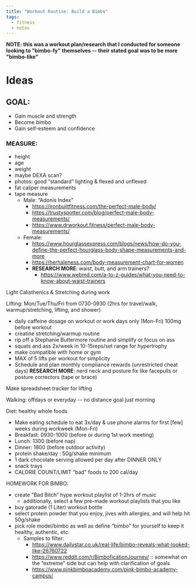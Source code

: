 ```yaml
---
title: "Workout Routine: Build a Bimbo"
tags:
  - fitness
  - notes
---
```


**NOTE: this was a workout plan/research that I conducted for someone looking to "bimbo-fy" themselves --  their stated goal was to be more "bimbo-like"**

# Ideas

## GOAL:
* Gain muscle and strength
* Become bimbo
* Gain self-esteem and confidence

### MEASURE:
* height
* age
* weight
* maybe DEXA scan?
* photos: good “standard” lighting & flexed and unflexed
* fat caliper measurements
* tape measure
  * Male: “Adonis Index”
    * https://ironbuiltfitness.com/the-perfect-male-body/
    * https://trustyspotter.com/blog/perfect-male-body-measurements/
    * https://www.drworkout.fitness/perfect-male-body-measurements/
  * Female:
    * https://www.hourglassexpress.com/blogs/news/how-do-you-define-the-perfect-hourglass-body-shape-measurements-and-more
    * https://herhaleness.com/body-measurement-chart-for-women
    * **RESEARCH MORE**: waist, butt, and arm trainers?
      * https://www.webmd.com/a-to-z-guides/what-you-need-to-know-about-waist-trainers

Light Calisthenics & Stretching during work

Lifting: Mon/Tue/Thu/Fri from 0730-0930 (2hrs for travel/walk, warmup/stretching, lifting, and shower)
* daily caffeine dosage on workout or work days only (Mon-Fri) 100mg before workout
* creatine stretching/warmup routine
*  rip off a Stephanie Buttermore routine and simplify or focus on ass
* squats and ass 2x/week in 10-15reps/set range for hypertrophy
* make compatible with home or gym
* MAX of 5 lifts per workout for simplicity
* Schedule and plan monthly compliance rewards (unrestricted cheat days)
**RESEARCH MORE**: nerd neck and posture fix like facepulls or posture correctors (tape or brace)

Make spreadsheet tracker for lifting

Walking: offdays or everyday -- no distance goal just morning

Diet: healthy whole foods
* Make eating schedule to eat 3x/day & use phone alarms for first [few] weeks during workweek (Mon-Fri)
* Breakfast: 0930-1000 (before or during 1st work meeting)
* Lunch: 1300 (before nap)
* Dinner: 1800 (before outdoor activity)
* protein shake/day : 50g/shake minimum
* 1 dark chocolate serving allowed per day after DINNER ONLY
* snack trays
* CALORIE COUNT/LIMIT “bad” foods to 200 cal/day

HOMEWORK FOR BIMBO:
* create “Bad Bitch” hype workout playlist of 1-2hrs of music
  * additionally, select a few pre-made workout playlists that you like
* buy gatorade (1 Liter) workout bottle
* select protein powder that you enjoy, jives with allergies, and will help hit 50g/shake
* pick role model/bimbo as well as define “bimbo” for yourself to keep it healthy, authentic, etc.
  * Samples to filter:
    * https://www.dailystar.co.uk/real-life/bimbo-reveals-what-looked-like-26760722
    * https://www.reddit.com/r/BimboficationJourney/ :: somewhat on the “extreme” side but can help with clarification of goals
    * https://www.pinkbimboacademy.com/pink-bimbo-academy-campus/
